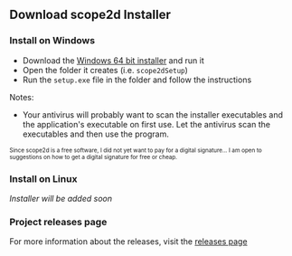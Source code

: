## Download scope2d Installer

### Install on Windows

- Download the [Windows 64 bit installer](https://github.com/bilgilid/scope2d/releases/download/1.0.0/scope2dSetup.exe) and run it
- Open the folder it creates (i.e. `scope2dSetup`)
- Run the `setup.exe` file in the folder and follow the instructions

Notes:
- Your antivirus will probably want to scan the installer executables and the application's executable on first use. Let the antivirus scan the executables and then use the program. 

<font size = "1">Since scope2d is a free software, I did not yet want to pay for a digital signature... I am open to suggestions on how to get a digital signature for free or cheap.</font>

### Install on Linux

*Installer will be added soon*

### Project releases page

For more information about the releases, visit the [releases page](https://github.com/bilgilid/scope2d/releases)
